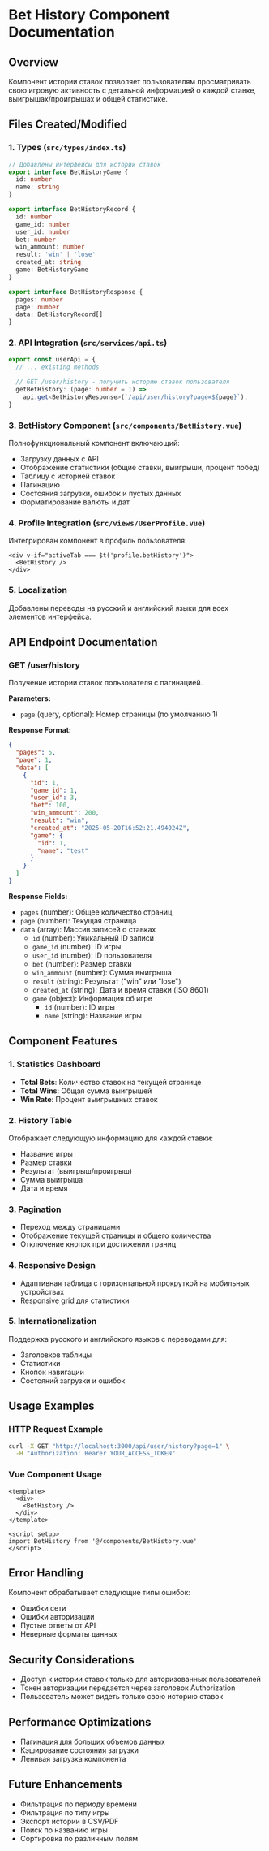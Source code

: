 # Bet History Component Documentation

## Overview

Компонент истории ставок позволяет пользователям просматривать свою игровую активность с детальной информацией о каждой ставке, выигрышах/проигрышах и общей статистике.

## Files Created/Modified

### 1. Types (`src/types/index.ts`)

```typescript
// Добавлены интерфейсы для истории ставок
export interface BetHistoryGame {
  id: number
  name: string
}

export interface BetHistoryRecord {
  id: number
  game_id: number
  user_id: number
  bet: number
  win_ammount: number
  result: 'win' | 'lose'
  created_at: string
  game: BetHistoryGame
}

export interface BetHistoryResponse {
  pages: number
  page: number
  data: BetHistoryRecord[]
}
```

### 2. API Integration (`src/services/api.ts`)

```typescript
export const userApi = {
  // ... existing methods

  // GET /user/history - получить историю ставок пользователя
  getBetHistory: (page: number = 1) =>
    api.get<BetHistoryResponse>(`/api/user/history?page=${page}`),
}
```

### 3. BetHistory Component (`src/components/BetHistory.vue`)

Полнофункциональный компонент включающий:

- Загрузку данных с API
- Отображение статистики (общие ставки, выигрыши, процент побед)
- Таблицу с историей ставок
- Пагинацию
- Состояния загрузки, ошибок и пустых данных
- Форматирование валюты и дат

### 4. Profile Integration (`src/views/UserProfile.vue`)

Интегрирован компонент в профиль пользователя:

```vue
<div v-if="activeTab === $t('profile.betHistory')">
  <BetHistory />
</div>
```

### 5. Localization

Добавлены переводы на русский и английский языки для всех элементов интерфейса.

## API Endpoint Documentation

### GET /user/history

Получение истории ставок пользователя с пагинацией.

**Parameters:**

- `page` (query, optional): Номер страницы (по умолчанию 1)

**Response Format:**

```json
{
  "pages": 5,
  "page": 1,
  "data": [
    {
      "id": 1,
      "game_id": 1,
      "user_id": 3,
      "bet": 100,
      "win_ammount": 200,
      "result": "win",
      "created_at": "2025-05-20T16:52:21.494024Z",
      "game": {
        "id": 1,
        "name": "test"
      }
    }
  ]
}
```

**Response Fields:**

- `pages` (number): Общее количество страниц
- `page` (number): Текущая страница
- `data` (array): Массив записей о ставках
  - `id` (number): Уникальный ID записи
  - `game_id` (number): ID игры
  - `user_id` (number): ID пользователя
  - `bet` (number): Размер ставки
  - `win_ammount` (number): Сумма выигрыша
  - `result` (string): Результат ("win" или "lose")
  - `created_at` (string): Дата и время ставки (ISO 8601)
  - `game` (object): Информация об игре
    - `id` (number): ID игры
    - `name` (string): Название игры

## Component Features

### 1. Statistics Dashboard

- **Total Bets**: Количество ставок на текущей странице
- **Total Wins**: Общая сумма выигрышей
- **Win Rate**: Процент выигрышных ставок

### 2. History Table

Отображает следующую информацию для каждой ставки:

- Название игры
- Размер ставки
- Результат (выигрыш/проигрыш)
- Сумма выигрыша
- Дата и время

### 3. Pagination

- Переход между страницами
- Отображение текущей страницы и общего количества
- Отключение кнопок при достижении границ

### 4. Responsive Design

- Адаптивная таблица с горизонтальной прокруткой на мобильных устройствах
- Responsive grid для статистики

### 5. Internationalization

Поддержка русского и английского языков с переводами для:

- Заголовков таблицы
- Статистики
- Кнопок навигации
- Состояний загрузки и ошибок

## Usage Examples

### HTTP Request Example

```bash
curl -X GET "http://localhost:3000/api/user/history?page=1" \
  -H "Authorization: Bearer YOUR_ACCESS_TOKEN"
```

### Vue Component Usage

```vue
<template>
  <div>
    <BetHistory />
  </div>
</template>

<script setup>
import BetHistory from '@/components/BetHistory.vue'
</script>
```

## Error Handling

Компонент обрабатывает следующие типы ошибок:

- Ошибки сети
- Ошибки авторизации
- Пустые ответы от API
- Неверные форматы данных

## Security Considerations

- Доступ к истории ставок только для авторизованных пользователей
- Токен авторизации передается через заголовок Authorization
- Пользователь может видеть только свою историю ставок

## Performance Optimizations

- Пагинация для больших объемов данных
- Кэширование состояния загрузки
- Ленивая загрузка компонента

## Future Enhancements

- Фильтрация по периоду времени
- Фильтрация по типу игры
- Экспорт истории в CSV/PDF
- Поиск по названию игры
- Сортировка по различным полям
